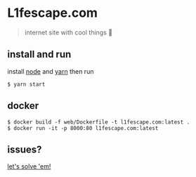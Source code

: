 # L1fescape.com

> internet site with cool things 🎉

## install and run

install [node](https://nodejs.org/en/download/) and [yarn](https://yarnpkg.com/lang/en/docs/install/) then run

```
$ yarn start
```

## docker

```
$ docker build -f web/Dockerfile -t l1fescape.com:latest .
$ docker run -it -p 8000:80 l1fescape.com:latest
```

## issues?

[let's solve 'em!](https://github.com/L1fescape/L1fescape/issues/new)